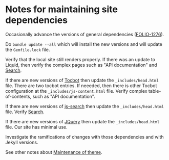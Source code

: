 # Notes for maintaining site dependencies

Occasionally advance the versions of general dependencies
([FOLIO-1276](https://issues.folio.org/browse/FOLIO-1276)).

Do `bundle update --all` which will install the new versions
and will update the `Gemfile.lock` file.

Verify that the local site still renders properly.
If there was an update to Liquid, then verify the complex pages
such as "API documentation" and [Search](maintain-search.md).

If there are new versions of [Tocbot](https://github.com/tscanlin/tocbot)
then update the `_includes/head.html` file. There are two tocbot entries.
If neeeded, then there is other Tocbot configuration at the
`_includes/js-content.html` file.
Verify complex table-of-contents, such as "API documentation".

If there are new versions of [js-search](https://github.com/bvaughn/js-search)
then update the `_includes/head.html` file.
Verify [Search](maintain-search.md).

If there are new versions of [JQuery](https://jquery.com/)
then update the `_includes/head.html` file.
Our site has minimal use.

Investigate the ramifications of changes with those dependencies and with Jekyll versions.

See other notes about [Maintenance of theme](maintain-theme.md).

